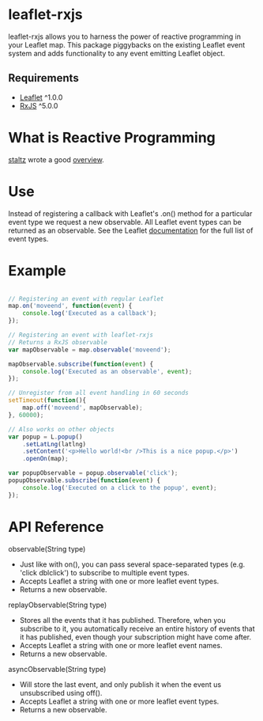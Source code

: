 # leaflet-rxjs

leaflet-rxjs allows you to harness the power of reactive programming in your Leaflet map. This package piggybacks on the existing Leaflet event system and adds functionality to any event emitting Leaflet object. 

## Requirements ##
- [Leaflet](http://leafletjs.com/) ^1.0.0
- [RxJS](https://github.com/Reactive-Extensions/RxJS) ^5.0.0

# What is Reactive Programming ##

[staltz](https://github.com/staltz) wrote a good [overview](https://gist.github.com/staltz/868e7e9bc2a7b8c1f754).

# Use #

Instead of registering a callback with Leaflet's .on() method for a particular event type we request a new observable. All Leaflet event types can be returned as an observable. See the Leaflet [documentation](http://leafletjs.com/reference.html) for the full list of event types.

# Example #

```js

// Registering an event with regular Leaflet
map.on('moveend', function(event) {
	console.log('Executed as a callback');
});

// Registering an event with leaflet-rxjs
// Returns a RxJS observable
var mapObservable = map.observable('moveend');

mapObservable.subscribe(function(event) {
    console.log('Executed as an observable', event);
});

// Unregister from all event handling in 60 seconds
setTimeout(function(){
	map.off('moveend', mapObservable);
}, 60000);

// Also works on other objects
var popup = L.popup()
    .setLatLng(latlng)
    .setContent('<p>Hello world!<br />This is a nice popup.</p>')
    .openOn(map);

var popupObservable = popup.observable('click');
popupObservable.subscribe(function(event) {
    console.log('Executed on a click to the popup', event);
});

```

# API Reference #

observable(String type)
- Just like with on(), you can pass several space-separated types (e.g. 'click dblclick') to subscribe to multiple event types. 
- Accepts Leaflet a string with one or more leaflet event types.
- Returns a new observable.

replayObservable(String type)
- Stores all the events that it has published. Therefore, when you subscribe to it, you automatically receive an entire history of events that it has published, even though your subscription might have come after.
- Accepts Leaflet a string with one or more leaflet event names.
- Returns a new observable.

asyncObservable(String type)
- Will store the last event, and only publish it when the event us unsubscribed using off().
- Accepts Leaflet a string with one or more leaflet event types.
- Returns a new observable.